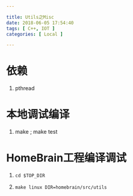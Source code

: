 ```yaml
---

title: Utils之Misc
date: 2018-06-05 17:54:40
tags: [ C++, IOT ]
categories: [ Local ]

---
```


依赖
====

1. pthread


本地调试编译
============

1. make ; make test

HomeBrain工程编译调试
=====================

1. `cd $TOP_DIR`

2. `make linux DIR=homebrain/src/utils`
